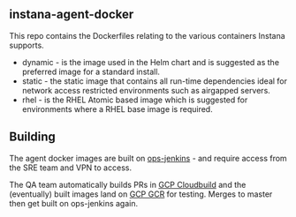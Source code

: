 ## instana-agent-docker

This repo contains the Dockerfiles relating to the various containers Instana
supports.

 * dynamic - is the image used in the Helm chart and is suggested as the
             preferred image for a standard install.
 * static - the static image that contains all run-time dependencies ideal for
            network access restricted environments such as airgapped servers.
 * rhel - is the RHEL Atomic based image which is suggested for environments
          where a RHEL base image is required.

## Building

The agent docker images are built on [ops-jenkins](https://ops-jenkins.instana.io) - and require access from the SRE team and VPN to access.

The QA team automatically builds PRs in [GCP Cloudbuild](https://console.cloud.google.com/cloud-build/builds?folder=&organizationId=&project=instana-qa) and the (eventually) built images land on [GCP GCR](https://gcr.io/instana-qa/github.com/instana/instana-agent-docker) for testing. Merges to master then get built on ops-jenkins again.
